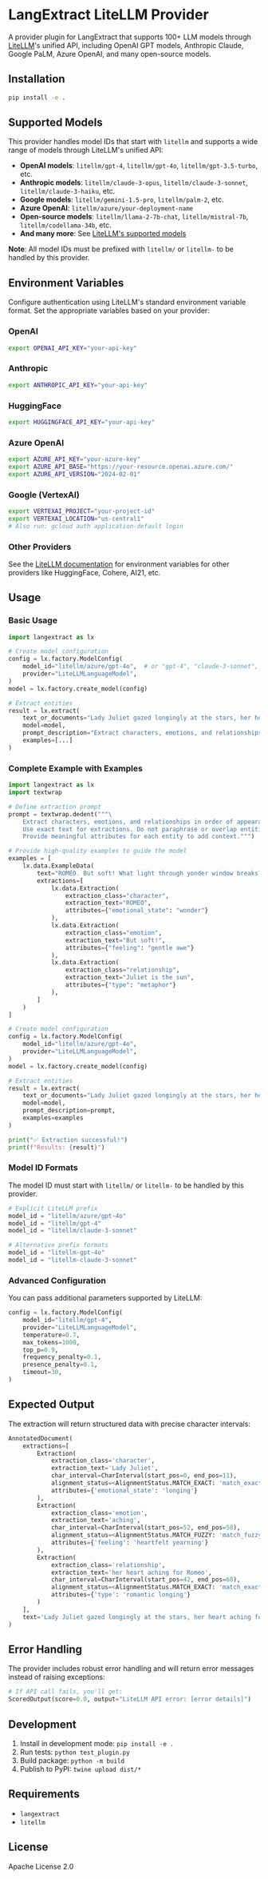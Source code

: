 # LangExtract LiteLLM Provider

A provider plugin for LangExtract that supports 100+ LLM models through [LiteLLM](https://docs.litellm.ai/docs/#basic-usage)'s unified API, including OpenAI GPT models, Anthropic Claude, Google PaLM, Azure OpenAI, and many open-source models.

## Installation

```bash
pip install -e .
```

## Supported Models

This provider handles model IDs that start with `litellm` and supports a wide range of models through LiteLLM's unified API:

- **OpenAI models**: `litellm/gpt-4`, `litellm/gpt-4o`, `litellm/gpt-3.5-turbo`, etc.
- **Anthropic models**: `litellm/claude-3-opus`, `litellm/claude-3-sonnet`, `litellm/claude-3-haiku`, etc.
- **Google models**: `litellm/gemini-1.5-pro`, `litellm/palm-2`, etc.
- **Azure OpenAI**: `litellm/azure/your-deployment-name`
- **Open-source models**: `litellm/llama-2-7b-chat`, `litellm/mistral-7b`, `litellm/codellama-34b`, etc.
- **And many more**: See [LiteLLM's supported models](https://docs.litellm.ai/docs/providers)

**Note**: All model IDs must be prefixed with `litellm/` or `litellm-` to be handled by this provider.

## Environment Variables

Configure authentication using LiteLLM's standard environment variable format. Set the appropriate variables based on your provider:

### OpenAI
```bash
export OPENAI_API_KEY="your-api-key"
```

### Anthropic
```bash
export ANTHROPIC_API_KEY="your-api-key"
```

### HuggingFace
```bash
export HUGGINGFACE_API_KEY="your-api-key"
```

### Azure OpenAI
```bash
export AZURE_API_KEY="your-azure-key"
export AZURE_API_BASE="https://your-resource.openai.azure.com/"
export AZURE_API_VERSION="2024-02-01"
```

### Google (VertexAI)
```bash
export VERTEXAI_PROJECT="your-project-id"
export VERTEXAI_LOCATION="us-central1"
# Also run: gcloud auth application-default login
```

### Other Providers
See the [LiteLLM documentation](https://docs.litellm.ai/docs/#basic-usage) for environment variables for other providers like HuggingFace, Cohere, AI21, etc.

## Usage

### Basic Usage

```python
import langextract as lx

# Create model configuration
config = lx.factory.ModelConfig(
    model_id="litellm/azure/gpt-4o",  # or "gpt-4", "claude-3-sonnet", etc.
    provider="LiteLLMLanguageModel",
)
model = lx.factory.create_model(config)

# Extract entities
result = lx.extract(
    text_or_documents="Lady Juliet gazed longingly at the stars, her heart aching for Romeo",
    model=model,
    prompt_description="Extract characters, emotions, and relationships in order of appearance.",
    examples=[...]
)
```

### Complete Example with Examples

```python
import langextract as lx
import textwrap

# Define extraction prompt
prompt = textwrap.dedent("""\
    Extract characters, emotions, and relationships in order of appearance.
    Use exact text for extractions. Do not paraphrase or overlap entities.
    Provide meaningful attributes for each entity to add context.""")

# Provide high-quality examples to guide the model
examples = [
    lx.data.ExampleData(
        text="ROMEO. But soft! What light through yonder window breaks? It is the east, and Juliet is the sun.",
        extractions=[
            lx.data.Extraction(
                extraction_class="character",
                extraction_text="ROMEO",
                attributes={"emotional_state": "wonder"}
            ),
            lx.data.Extraction(
                extraction_class="emotion",
                extraction_text="But soft!",
                attributes={"feeling": "gentle awe"}
            ),
            lx.data.Extraction(
                extraction_class="relationship",
                extraction_text="Juliet is the sun",
                attributes={"type": "metaphor"}
            ),
        ]
    )
]

# Create model configuration
config = lx.factory.ModelConfig(
    model_id="litellm/azure/gpt-4o",
    provider="LiteLLMLanguageModel",
)
model = lx.factory.create_model(config)

# Extract entities
result = lx.extract(
    text_or_documents="Lady Juliet gazed longingly at the stars, her heart aching for Romeo",
    model=model,
    prompt_description=prompt,
    examples=examples
)

print("✅ Extraction successful!")
print(f"Results: {result}")
```

### Model ID Formats

The model ID must start with `litellm/` or `litellm-` to be handled by this provider.

```python
# Explicit LiteLLM prefix
model_id = "litellm/azure/gpt-4o"
model_id = "litellm/gpt-4"
model_id = "litellm/claude-3-sonnet"

# Alternative prefix formats
model_id = "litellm-gpt-4o"
model_id = "litellm-claude-3-sonnet"
```

### Advanced Configuration

You can pass additional parameters supported by LiteLLM:

```python
config = lx.factory.ModelConfig(
    model_id="litellm/gpt-4",
    provider="LiteLLMLanguageModel",
    temperature=0.7,
    max_tokens=1000,
    top_p=0.9,
    frequency_penalty=0.1,
    presence_penalty=0.1,
    timeout=30,
)
```

## Expected Output

The extraction will return structured data with precise character intervals:

```python
AnnotatedDocument(
    extractions=[
        Extraction(
            extraction_class='character',
            extraction_text='Lady Juliet',
            char_interval=CharInterval(start_pos=0, end_pos=11),
            alignment_status=<AlignmentStatus.MATCH_EXACT: 'match_exact'>,
            attributes={'emotional_state': 'longing'}
        ),
        Extraction(
            extraction_class='emotion',
            extraction_text='aching',
            char_interval=CharInterval(start_pos=52, end_pos=58),
            alignment_status=<AlignmentStatus.MATCH_FUZZY: 'match_fuzzy'>,
            attributes={'feeling': 'heartfelt yearning'}
        ),
        Extraction(
            extraction_class='relationship',
            extraction_text='her heart aching for Romeo',
            char_interval=CharInterval(start_pos=42, end_pos=68),
            alignment_status=<AlignmentStatus.MATCH_EXACT: 'match_exact'>,
            attributes={'type': 'romantic longing'}
        )
    ],
    text='Lady Juliet gazed longingly at the stars, her heart aching for Romeo'
)
```

## Error Handling

The provider includes robust error handling and will return error messages instead of raising exceptions:

```python
# If API call fails, you'll get:
ScoredOutput(score=0.0, output="LiteLLM API error: [error details]")
```

## Development

1. Install in development mode: `pip install -e .`
2. Run tests: `python test_plugin.py`
3. Build package: `python -m build`
4. Publish to PyPI: `twine upload dist/*`

## Requirements

- `langextract`
- `litellm`

## License

Apache License 2.0